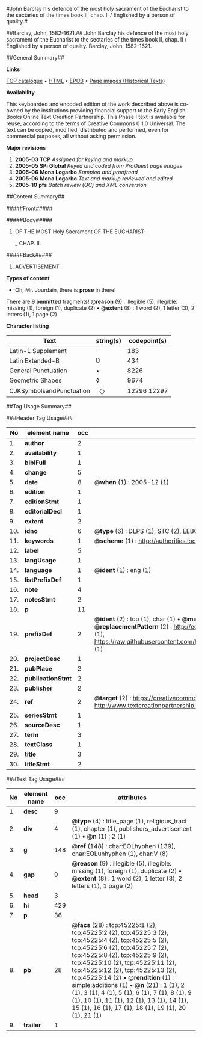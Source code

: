 #John Barclay his defence of the most holy sacrament of the Eucharist to the sectaries of the times book II, chap. II / Englished by a person of quality.#

##Barclay, John, 1582-1621.##
John Barclay his defence of the most holy sacrament of the Eucharist to the sectaries of the times book II, chap. II / Englished by a person of quality.
Barclay, John, 1582-1621.

##General Summary##

**Links**

[TCP catalogue](http://www.ota.ox.ac.uk/tcp/)  • 
[HTML](http://tei.it.ox.ac.uk/tcp/Texts-HTML/free/A30/A30889.html)  • 
[EPUB](http://tei.it.ox.ac.uk/tcp/Texts-EPUB/free/A30/A30889.epub) • 
[Page images (Historical Texts)](https://data.historicaltexts.jisc.ac.uk/view?pubId=eebo-10543588e&pageId=eebo-10543588e-45225-1)

**Availability**

This keyboarded and encoded edition of the
	       work described above is co-owned by the institutions
	       providing financial support to the Early English Books
	       Online Text Creation Partnership. This Phase I text is
	       available for reuse, according to the terms of Creative
	       Commons 0 1.0 Universal. The text can be copied,
	       modified, distributed and performed, even for
	       commercial purposes, all without asking permission.

**Major revisions**

1. __2005-03__ __TCP__ *Assigned for keying and markup*
1. __2005-05__ __SPi Global__ *Keyed and coded from ProQuest page images*
1. __2005-06__ __Mona Logarbo__ *Sampled and proofread*
1. __2005-06__ __Mona Logarbo__ *Text and markup reviewed and edited*
1. __2005-10__ __pfs__ *Batch review (QC) and XML conversion*

##Content Summary##

#####Front#####

#####Body#####

1. OF THE MOST Holy Sacrament OF THE EUCHARIST·

    _ CHAP. II.

#####Back#####

1. ADVERTISEMENT.

**Types of content**

  * Oh, Mr. Jourdain, there is **prose** in there!

There are 9 **ommitted** fragments! 
 @__reason__ (9) : illegible (5), illegible: missing (1), foreign (1), duplicate (2)  •  @__extent__ (8) : 1 word (2), 1 letter (3), 2 letters (1), 1 page (2)

**Character listing**


|Text|string(s)|codepoint(s)|
|---|---|---|
|Latin-1 Supplement|·|183|
|Latin Extended-B|Ʋ|434|
|General Punctuation|•|8226|
|Geometric Shapes|◊|9674|
|CJKSymbolsandPunctuation|〈〉|12296 12297|

##Tag Usage Summary##

###Header Tag Usage###

|No|element name|occ|attributes|
|---|---|---|---|
|1.|__author__|2||
|2.|__availability__|1||
|3.|__biblFull__|1||
|4.|__change__|5||
|5.|__date__|8| @__when__ (1) : 2005-12 (1)|
|6.|__edition__|1||
|7.|__editionStmt__|1||
|8.|__editorialDecl__|1||
|9.|__extent__|2||
|10.|__idno__|6| @__type__ (6) : DLPS (1), STC (2), EEBO-CITATION (1), OCLC (1), VID (1)|
|11.|__keywords__|1| @__scheme__ (1) : http://authorities.loc.gov/ (1)|
|12.|__label__|5||
|13.|__langUsage__|1||
|14.|__language__|1| @__ident__ (1) : eng (1)|
|15.|__listPrefixDef__|1||
|16.|__note__|4||
|17.|__notesStmt__|2||
|18.|__p__|11||
|19.|__prefixDef__|2| @__ident__ (2) : tcp (1), char (1)  •  @__matchPattern__ (2) : ([0-9\-]+):([0-9IVX]+) (1), (.+) (1)  •  @__replacementPattern__ (2) : http://eebo.chadwyck.com/downloadtiff?vid=$1&page=$2 (1), https://raw.githubusercontent.com/textcreationpartnership/Texts/master/tcpchars.xml#$1 (1)|
|20.|__projectDesc__|1||
|21.|__pubPlace__|2||
|22.|__publicationStmt__|2||
|23.|__publisher__|2||
|24.|__ref__|2| @__target__ (2) : https://creativecommons.org/publicdomain/zero/1.0/ (1), http://www.textcreationpartnership.org/docs/. (1)|
|25.|__seriesStmt__|1||
|26.|__sourceDesc__|1||
|27.|__term__|3||
|28.|__textClass__|1||
|29.|__title__|3||
|30.|__titleStmt__|2||


###Text Tag Usage###

|No|element name|occ|attributes|
|---|---|---|---|
|1.|__desc__|9||
|2.|__div__|4| @__type__ (4) : title_page (1), religious_tract (1), chapter (1), publishers_advertisement (1)  •  @__n__ (1) : 2 (1)|
|3.|__g__|148| @__ref__ (148) : char:EOLhyphen (139), char:EOLunhyphen (1), char:V (8)|
|4.|__gap__|9| @__reason__ (9) : illegible (5), illegible: missing (1), foreign (1), duplicate (2)  •  @__extent__ (8) : 1 word (2), 1 letter (3), 2 letters (1), 1 page (2)|
|5.|__head__|3||
|6.|__hi__|429||
|7.|__p__|36||
|8.|__pb__|28| @__facs__ (28) : tcp:45225:1 (2), tcp:45225:2 (2), tcp:45225:3 (2), tcp:45225:4 (2), tcp:45225:5 (2), tcp:45225:6 (2), tcp:45225:7 (2), tcp:45225:8 (2), tcp:45225:9 (2), tcp:45225:10 (2), tcp:45225:11 (2), tcp:45225:12 (2), tcp:45225:13 (2), tcp:45225:14 (2)  •  @__rendition__ (1) : simple:additions (1)  •  @__n__ (21) : 1 (1), 2 (1), 3 (1), 4 (1), 5 (1), 6 (1), 7 (1), 8 (1), 9 (1), 10 (1), 11 (1), 12 (1), 13 (1), 14 (1), 15 (1), 16 (1), 17 (1), 18 (1), 19 (1), 20 (1), 21 (1)|
|9.|__trailer__|1||
